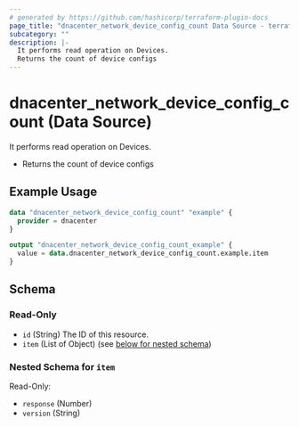 ```yaml
---
# generated by https://github.com/hashicorp/terraform-plugin-docs
page_title: "dnacenter_network_device_config_count Data Source - terraform-provider-dnacenter"
subcategory: ""
description: |-
  It performs read operation on Devices.
  Returns the count of device configs
---
```


# dnacenter_network_device_config_count (Data Source)

It performs read operation on Devices.

- Returns the count of device configs

## Example Usage

```terraform
data "dnacenter_network_device_config_count" "example" {
  provider = dnacenter
}

output "dnacenter_network_device_config_count_example" {
  value = data.dnacenter_network_device_config_count.example.item
}
```

<!-- schema generated by tfplugindocs -->
## Schema

### Read-Only

- `id` (String) The ID of this resource.
- `item` (List of Object) (see [below for nested schema](#nestedatt--item))

<a id="nestedatt--item"></a>
### Nested Schema for `item`

Read-Only:

- `response` (Number)
- `version` (String)


